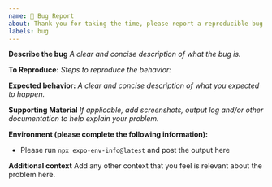 ```yaml
---
name: 🐛 Bug Report
about: Thank you for taking the time, please report a reproducible bug
labels: bug
---
```


**Describe the bug**
_A clear and concise description of what the bug is._

**To Reproduce:**
_Steps to reproduce the behavior:_

**Expected behavior:**
_A clear and concise description of what you expected to happen._

**Supporting Material**
_If applicable, add screenshots, output log and/or other documentation to help explain your problem._

**Environment (please complete the following information):**

- Please run `npx expo-env-info@latest` and post the output here

**Additional context**
Add any other context that you feel is relevant about the problem here.
